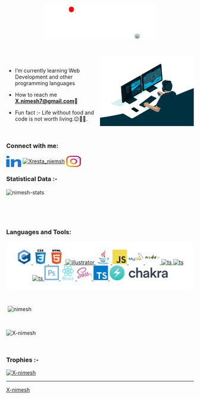 <!-- <h1 align="center">Hey👋, I'm Nimesh🤖</h1> -->
<br>
<br>
<a href="https://github.com/X-nimesh" align="center">
<p>
    <img align="center"
      src="new nimesh.png"
        alt="nimesh-intro"
        width="300"/>
</p>
</a>
<!-- <h3 align="center">A Web Developer.🧑‍💻</h3>
<h3 align="center">Student at Prime College, Kathmandu🌟.</h3> -->

 <br>


<p align="right"><img align="right" width="50%" top-margin="10px" src="vector.gif" alt="nimesh-gif" /></p>
<br>
<p align="left"  >

- I’m currently learning Web Development and other programming languages

- How to reach me **X.nimesh7@gmail.com**📧

- Fun fact :- Life without food and code is not worth living.😉🧑‍💻.
</p>
<br>

<h3 align="left">Connect with me:</h3>
<p align="left">
  <a href="https://www.linkedin.com/in/x-nimesh/" target="blank"><img align="center"
      src="https://raw.githubusercontent.com/X-nimesh/X-nimesh/main/linked-in-alt.svg"
      alt="Nimesh" height="30" width="40" /></a>
  <a href="https://www.fb.com/Xresta.Nimesh11" target="blank"><img align="center"
      src="https://raw.githubusercontent.com/rahuldkjain/github-profile-readme-generator/master/src/images/icons/Social/facebook.svg"
      alt="Xresta_niemsh" height="30" width="40" /></a>
  <a href="https://www.instagram.com/xresta_nimesh/" target="blank"><img align="center"
      src="https://raw.githubusercontent.com/X-nimesh/X-nimesh/main/instagram.svg"
      alt="Xresta_niemsh" height="30" width="40" /></a>



<br>
<h3>Statistical Data :-</h3>
<p><img align="center"
    src="https://github-readme-stats.vercel.app/api/top-langs?username=X-nimesh&theme=dark&show_icons=true&locale=en&layout=compact"
    alt="nimesh-stats" /></p>

<br>
<br>
<br>
<h3 align="left">Languages and Tools:</h3>
<p align="center" style="background:white; border-radius:10px; padding:20px ;gap:50px;">
     <a href="https://www.cprogramming.com/" target="_blank"
    rel="noreferrer"> <img src="https://raw.githubusercontent.com/devicons/devicon/master/icons/c/c-original.svg"
      alt="c" width="40" height="40" /> </a> <a href="https://www.w3schools.com/css/" target="_blank"
    rel="noreferrer"> <img
      src="https://raw.githubusercontent.com/devicons/devicon/master/icons/css3/css3-original-wordmark.svg" alt="css3"
      width="40" height="40" /> </a> <a href="https://www.w3.org/html/" target="_blank" rel="noreferrer"> <img
      src="https://raw.githubusercontent.com/devicons/devicon/master/icons/html5/html5-original-wordmark.svg"
      alt="html5" width="40" height="40" /> </a> <a href="https://www.adobe.com/in/products/illustrator.html"
    target="_blank" rel="noreferrer"> <img
      src="https://www.vectorlogo.zone/logos/adobe_illustrator/adobe_illustrator-icon.svg" alt="illustrator" width="40"
      height="40" /> </a> <a href="https://www.java.com" target="_blank" rel="noreferrer"> <img
      src="https://raw.githubusercontent.com/devicons/devicon/master/icons/java/java-original.svg" alt="java" width="40"
      height="40" /> </a> <a href="https://developer.mozilla.org/en-US/docs/Web/JavaScript" target="_blank"
    rel="noreferrer"> <img
      src="https://raw.githubusercontent.com/devicons/devicon/master/icons/javascript/javascript-original.svg"
      alt="javascript" width="40" height="40" /> </a>  <a href="https://www.mysql.com/" target="_blank" rel="noreferrer"> <img
      src="https://raw.githubusercontent.com/devicons/devicon/master/icons/mysql/mysql-original-wordmark.svg"
      alt="mysql" width="40" height="40" /> </a>  <a href="https://nodejs.org" target="_blank" rel="noreferrer"> <img
      src="https://raw.githubusercontent.com/devicons/devicon/master/icons/nodejs/nodejs-original-wordmark.svg"
      alt="nodejs" width="40" height="40" /> </a> <a href="https://nestjs.com//" target="_blank" rel="noreferrer">
     <img
      src="https://d33wubrfki0l68.cloudfront.net/e937e774cbbe23635999615ad5d7732decad182a/26072/logo-small.ede75a6b.svg" alt="ts" width=""
      height="40" />
      </a> <a href="https://www.mongodb.com/" target="_blank" rel="noreferrer" >
     <img
      src="https://webimages.mongodb.com/_com_assets/cms/kuyjf3vea2hg34taa-horizontal_default_slate_blue.svg?auto=format%252Ccompress" alt="ts" width=""
      height="40" />
      </a><a href="https://www.postgresql.org/" target="_blank" rel="noreferrer">
     <img
      src="https://www.postgresql.org/media/img/about/press/elephant.png" alt="ts" width=""
      height="40" />
      </a> <a href="https://www.photoshop.com/en" target="_blank"
    rel="noreferrer"> <img
      src="https://raw.githubusercontent.com/devicons/devicon/master/icons/photoshop/photoshop-line.svg" alt="photoshop"
      width="40" height="40" /> </a>  <a href="https://reactjs.org/" target="_blank" rel="noreferrer">
              <img
      src="https://raw.githubusercontent.com/devicons/devicon/master/icons/react/react-original-wordmark.svg"
      alt="react" width="40" height="40" />
       </a>
       <a href="https://sass-lang.com" target="_blank" rel="noreferrer">
      <img
      src="https://raw.githubusercontent.com/devicons/devicon/master/icons/sass/sass-original.svg" alt="sass" width="40"
      height="40" />
       <a href="https://www.typescriptlang.org/lang.com" target="_blank" rel="noreferrer">
      <img
      src="https://raw.githubusercontent.com/devicons/devicon/master/icons/typescript/typescript-original.svg" alt="ts" width="40"
      height="40" />
      </a>
       <a href="https://chakra-ui.com/" target="_blank" rel="noreferrer">
     <img
      src="https://raw.githubusercontent.com/chakra-ui/chakra-ui/main/media/logo-colored.svg" alt="ts" width=""
      height="40" />
      </a>
</p>




<br>



<p>&nbsp;<img align="center" src="https://github-readme-stats.vercel.app/api?username=X-nimesh&theme=dark&show_icons=true&locale=en"
    alt="nimesh" /></p>

<br>

<p><img align="center" src="https://github-readme-streak-stats.herokuapp.com/?user=X-nimesh&theme=dark" alt="X-nimesh" /></p>

<br>
<h3>Trophies :-</h3>
<p align="left"> <a href="https://github.com/ryo-ma/github-profile-trophy"><img
      src="https://github-profile-trophy.vercel.app/?username=X-nimesh&theme=onedark" alt="X-nimesh" /></a> </p>


------------------------------------------------------------------------------------------------------------------------------------------
[X-nimesh](https://github.com/X-nimesh)
